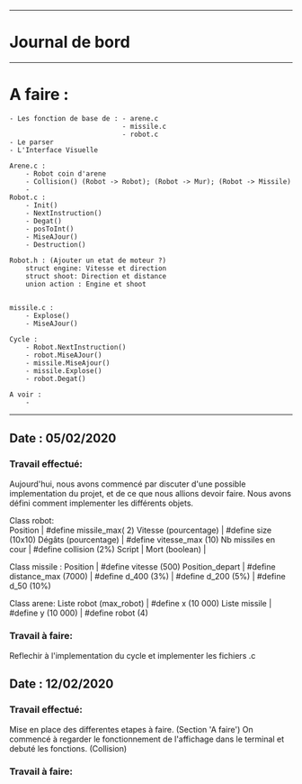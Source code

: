 ------------------
# Journal de bord
------------------
# A faire :
	- Les fonction de base de :	- arene.c
								- missile.c
								- robot.c
	- Le parser
	- L'Interface Visuelle
	
	Arene.c :
		- Robot coin d'arene
		- Collision() (Robot -> Robot); (Robot -> Mur); (Robot -> Missile)
		-
	Robot.c :
		- Init()
		- NextInstruction()
		- Degat()
		- posToInt()
		- MiseAJour()
		- Destruction()

	Robot.h : (Ajouter un etat de moteur ?)
		struct engine: Vitesse et direction
		struct shoot: Direction et distance
		union action : Engine et shoot


	missile.c : 
		- Explose()
		- MiseAJour()

	Cycle :
		- Robot.NextInstruction()
		- robot.MiseAJour()
		- missile.MiseAjour()
		- missile.Explose()
		- robot.Degat()

	A voir : 
		- 
____________________
## Date : 05/02/2020
### Travail effectué:
Aujourd'hui, nous avons commencé par discuter d'une possible implementation du projet, et de ce que nous allions devoir faire.
Nous avons défini comment implementer les différents objets.

Class robot:			
Position			        | #define missile_max( 2)
Vitesse (pourcentage)		| #define size (10x10)
Dégâts (pourcentage)		| #define vitesse_max (10)
Nb missiles en cour 		| #define collision (2%)
Script				        |
Mort (boolean)			    |

Class missile :
Position			| #define vitesse (500)
Position_depart	    | #define distance_max (7000)
				    | #define d_400 (3%)
				    | #define d_200 (5%)
				    | #define d_50 (10%)

Class arene:
Liste robot (max_robot)	| #define x (10 000)
Liste missile			| #define y (10 000)
					    | #define robot (4)


### Travail à faire:

Reflechir à l'implementation du cycle et implementer les fichiers .c


## Date : 12/02/2020
### Travail effectué:
Mise en place des differentes etapes à faire. (Section 'A faire')
On commencé à regarder le fonctionnement de l'affichage dans le terminal et debuté les fonctions. (Collision)
### Travail à faire:
